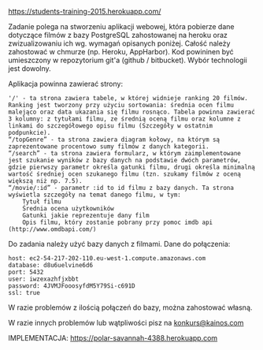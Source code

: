 https://students-training-2015.herokuapp.com/

Zadanie polega na stworzeniu aplikacji webowej, która pobierze dane dotyczące filmów z bazy PostgreSQL zahostowanej na heroku oraz zwizualizowaniu ich wg. wymagań opisanych poniżej. Całość należy zahostować w chmurze (np. Heroku, AppHarbor). Kod powininen być umieszczony w repozytorium git'a (github / bitbucket). Wybór technologii jest dowolny.

Aplikacja powinna zawierać strony:

    '/' - ta strona zawiera tabele, w której widnieje ranking 20 filmów. Ranking jest tworzony przy użyciu sortowania: średnia ocen filmu malejąco oraz data ukazania się filmu rosnąco. Tabela powinna zawierać 3 kolumny: z tytułami filmu, ze średnią oceną filmu oraz kolumne z linkami do szczegółowego opisu filmu (Szczegóły w ostatnim podpunkcie).
    “/topGenre” - ta strona zawiera diagram kołowy, na którym są zaprezentowane procentowo sumy filmów z danych kategorii.
    “/search” - ta strona zawiera formularz, w którym zaimplementowane jest szukanie wyników z bazy danych na podstawie dwóch parametrów, gdzie pierwszy parametr określa gatunki filmu, drugi określa minimalną wartość średniej ocen szukanego filmu (tzn. szukamy filmów z oceną większą niż np. 7.5).
    “/movie/:id” - parametr :id to id filmu z bazy danych. Ta strona wyświetla szczegóły na temat danego filmu, w tym:
        Tytuł filmu
        Średnia ocena użytkowników
        Gatunki jakie reprezentuje dany film
        Opis filmu, który zostanie pobrany przy pomoc imdb api (http://www.omdbapi.com/)

Do zadania należy użyć bazy danych z filmami. Dane do połączenia:

    host: ec2-54-217-202-110.eu-west-1.compute.amazonaws.com
    database: d8u6uelvine6d6
    port: 5432
    user: iwzexazhfjxbbt
    password: 4JVMJFooosyfdM5Y79Si-c691D
    ssl: true

W razie problemów z ilością połączeń do bazy, można zahostować własną.

W razie innych problemów lub wątpliwości pisz na konkurs@kainos.com

IMPLEMENTACJA:
https://polar-savannah-4388.herokuapp.com